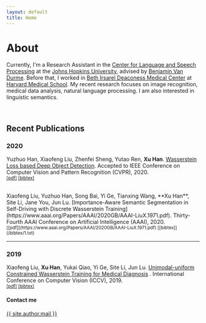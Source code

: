 ```yaml
---
layout: default
title: Home
---
```

<!-- 
<p class="message">
  Hey there! This page is included as an example. Feel free to customize it for your own use upon downloading. Carry on!
</p>
 -->
# About

Currently, I'm a Research Assistant in the [Center for Language and Speech Processing](http://www.clsp.jhu.edu/) at the [Johns Hopkins University](https://www.jhu.edu/), advised by [Benjamin Van Durme](http://www.cs.jhu.edu/~vandurme/). Before that, I worked in [Beth Irsarel Deaconess Medical Center](https://www.bidmc.org/) at [Harvard Medical School](https://hms.harvard.edu/). 
My recent research focuses on image recognition, medical data analysis, natural language processing. I am also interested in linguistic semantics.

<br>

## Recent Publications

### 2020

<!-- Xiaofeng Liu, **Xu Han**. [Reinforced Wasserstein Training for Severity-AwareSemantic Segmentation in Autonomous Driving](). IEEE Transactions on Intelligent Transportation Systems], 2020, under review. <br />
<sub> [[pdf]]() [[bibtex]]() </sub>

<br> -->
Yuzhuo Han, Xiaofeng Liu, Zhenfei Sheng, Yutao Ren, **Xu Han**. [Wasserstein Loss based Deep Object Detection](/archive/wasserstein_loss_based_deep_object_detection.pdf). Accepted to IEEE Conference on Computer Vision and Pattern Recognition (CVPR), 2020.<br />
<sub>[[pdf]](/archive/wasserstein_loss_based_deep_object_detection.pdf) [[bibtex]]()</sub>

<br />
Xiaofeng Liu, Yuzhuo Han, Song Bai, Yi Ge, Tianxing Wang, **Xu Han**, Site Li, Jane You, Jun Lu.
[Importance-Aware Semantic Segmentation in Self-Driving with Discrete Wasserstein Training](https://www.aaai.org/Papers/AAAI/2020GB/AAAI-LiuX.1971.pdf). 
Thirty-Fourth AAAI Conference on Artificial Intelligence (AAAI), 2020.<br />
<sub>[[pdf]](https://www.aaai.org/Papers/AAAI/2020GB/AAAI-LiuX.1971.pdf) [[bibtex]](/bibtex/1.txt)</sub>

<hr>

### 2019

Xiaofeng Liu, **Xu Han**, Yukai Qiao, Yi Ge, Site Li, Jun Lu. [Unimodal-uniform Constrained Wasserstein Training for Medical Diagnosis](http://openaccess.thecvf.com/content_ICCVW_2019/html/VRMI/Liu_Unimodal-Uniform_Constrained_Wasserstein_Training_for_Medical_Diagnosis_ICCVW_2019_paper.html)
. International Conference on Computer Vision (ICCV), 2019.<br />
<sub>[[pdf]](http://openaccess.thecvf.com/content_ICCVW_2019/papers/VRMI/Liu_Unimodal-Uniform_Constrained_Wasserstein_Training_for_Medical_Diagnosis_ICCVW_2019_paper.pdf) [[bibtex]](/bibtex/2.txt)</sub>

#### Contact me
[{{ site.author.mail }}](mailto:{{site.author.mail}})
